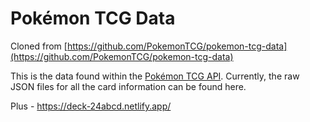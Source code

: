 # Pokémon TCG Data

Cloned from [https://github.com/PokemonTCG/pokemon-tcg-data](https://github.com/PokemonTCG/pokemon-tcg-data)

This is the data found within the [Pokémon TCG API](https://pokemontcg.io/). Currently, the raw JSON files for all the card information can be found here.

Plus - https://deck-24abcd.netlify.app/
